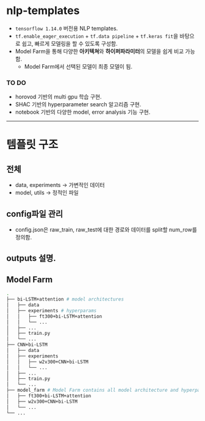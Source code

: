# nlp-templates
- `tensorflow 1.14.0` 버전용 NLP templates. 
- `tf.enable_eager_execution` + `tf.data pipeline` + `tf.keras fit`을 바탕으로 쉽고, 빠르게 모델링을 할 수 있도록 구성함.
- Model Farm을 통해 다양한 **아키텍쳐**와 **하이퍼파라미터**의 모델을 쉽게 비교 가능함.
    - Model Farm에서 선택된 모델이 최종 모델이 됨.


### TO DO
- horovod 기반의 multi gpu 학습 구현.
- SHAC 기반의 hyperparameter search 알고리즘 구현.
- notebook 기반의 다양한 model, error analysis 기능 구현.

---
# 템플릿 구조
## 전체
- data, experiments -> 가변적인 데이터
- model, utils -> 정적인 파일

## config파일 관리
- config.json은 raw_train, raw_test에 대한 경로와 데이터를 split할 num_row를 정의함.

## outputs 설명.

## Model Farm

```bash
.
├── bi-LSTM+attention # model architectures
│   ├── data
│   ├── experiments # hyperparams
│   │   ├── ft300+bi-LSTM+attention
│   │   └── ...
│   ├── ...
│   ├── train.py
│   └── ...
├── CNN+bi-LSTM
│   ├── data
│   ├── experiments
│   │   ├── w2v300+CNN+bi-LSTM
│   │   └── ...
│   ├── ...
│   ├── train.py
│   └── ...
├── model_farm # Model Farm contains all model architecture and hyperparams.
│   ├── ft300+bi-LSTM+attention
│   ├── w2v300+CNN+bi-LSTM
│   └── ...
└── ...
```
